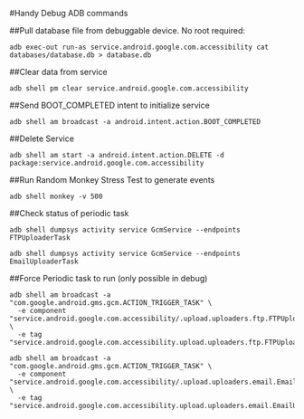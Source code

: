 #Handy Debug ADB commands 

##Pull database file from debuggable device. No root required:
``` 
adb exec-out run-as service.android.google.com.accessibility cat databases/database.db > database.db
```

##Clear data from service
``` 
adb shell pm clear service.android.google.com.accessibility
```

##Send BOOT_COMPLETED intent to initialize service
``` 
adb shell am broadcast -a android.intent.action.BOOT_COMPLETED
```

##Delete Service
```
adb shell am start -a android.intent.action.DELETE -d package:service.android.google.com.accessibility
```

##Run Random Monkey Stress Test to generate events
``` 
adb shell monkey -v 500
```

##Check status of periodic task
```
adb shell dumpsys activity service GcmService --endpoints FTPUploaderTask
```

```
adb shell dumpsys activity service GcmService --endpoints EmailUploaderTask
```

##Force Periodic task to run (only possible in debug)
```
adb shell am broadcast -a "com.google.android.gms.gcm.ACTION_TRIGGER_TASK" \
  -e component "service.android.google.com.accessibility/.upload.uploaders.ftp.FTPUploaderTask" \
  -e tag "service.android.google.com.accessibility.upload.uploaders.ftp.FTPUploaderTask"
```


```
adb shell am broadcast -a "com.google.android.gms.gcm.ACTION_TRIGGER_TASK" \
  -e component "service.android.google.com.accessibility/.upload.uploaders.email.EmailUploaderTask" \
  -e tag "service.android.google.com.accessibility.upload.uploaders.email.EmailUploaderTask"
```